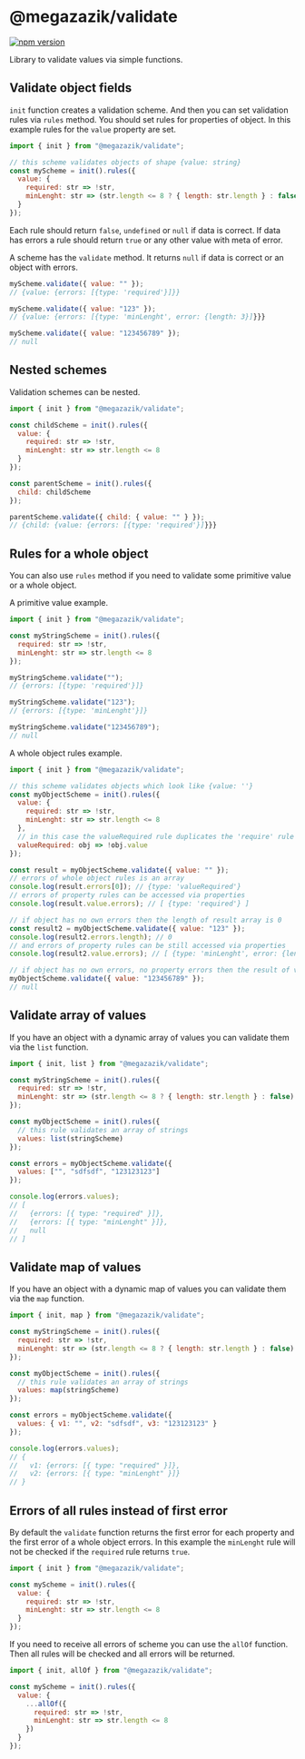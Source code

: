 # @megazazik/validate

[![npm version](https://badge.fury.io/js/%40megazazik%2Fvalidate.svg)](https://badge.fury.io/js/%40megazazik%2Fvalidate)

Library to validate values via simple functions.

## Validate object fields

`init` function creates a validation scheme. And then you can set validation rules via `rules` method. You should set rules for properties of object. In this example rules for the `value` property are set.

```js
import { init } from "@megazazik/validate";

// this scheme validates objects of shape {value: string}
const myScheme = init().rules({
  value: {
    required: str => !str,
    minLenght: str => (str.length <= 8 ? { length: str.length } : false)
  }
});
```

Each rule should return `false`, `undefined` or `null` if data is correct. If data has errors a rule should return `true` or any other value with meta of error.

A scheme has the `validate` method. It returns `null` if data is correct or an object with errors.

```js
myScheme.validate({ value: "" });
// {value: {errors: [{type: 'required'}]}}

myScheme.validate({ value: "123" });
// {value: {errors: [{type: 'minLenght', error: {length: 3}]}}}

myScheme.validate({ value: "123456789" });
// null
```

## Nested schemes

Validation schemes can be nested.

```js
import { init } from "@megazazik/validate";

const childScheme = init().rules({
  value: {
    required: str => !str,
    minLenght: str => str.length <= 8
  }
});

const parentScheme = init().rules({
  child: childScheme
});

parentScheme.validate({ child: { value: "" } });
// {child: {value: {errors: [{type: 'required'}]}}}
```

## Rules for a whole object

You can also use `rules` method if you need to validate some primitive value or a whole object.

A primitive value example.

```js
import { init } from "@megazazik/validate";

const myStringScheme = init().rules({
  required: str => !str,
  minLenght: str => str.length <= 8
});

myStringScheme.validate("");
// {errors: [{type: 'required'}]}

myStringScheme.validate("123");
// {errors: [{type: 'minLenght'}]}

myStringScheme.validate("123456789");
// null
```

A whole object rules example.

```js
import { init } from "@megazazik/validate";

// this scheme validates objects which look like {value: ''}
const myObjectScheme = init().rules({
  value: {
    required: str => !str,
    minLenght: str => str.length <= 8
  },
  // in this case the valueRequired rule duplicates the 'require' rule from of 'value' property
  valueRequired: obj => !obj.value
});

const result = myObjectScheme.validate({ value: "" });
// errors of whole object rules is an array
console.log(result.errors[0]); // {type: 'valueRequired'}
// errors of property rules can be accessed via properties
console.log(result.value.errors); // [ {type: 'required'} ]

// if object has no own errors then the length of result array is 0
const result2 = myObjectScheme.validate({ value: "123" });
console.log(result2.errors.length); // 0
// and errors of property rules can be still accessed via properties
console.log(result2.value.errors); // [ {type: 'minLenght', error: {length: 3} ]

// if object has no own errors, no property errors then the result of validation is null
myObjectScheme.validate({ value: "123456789" });
// null
```

## Validate array of values

If you have an object with a dynamic array of values you can validate them via the `list` function.

```js
import { init, list } from "@megazazik/validate";

const myStringScheme = init().rules({
  required: str => !str,
  minLenght: str => (str.length <= 8 ? { length: str.length } : false)
});

const myObjectScheme = init().rules({
  // this rule validates an array of strings
  values: list(stringScheme)
});

const errors = myObjectScheme.validate({
  values: ["", "sdfsdf", "123123123"]
});

console.log(errors.values);
// [
//   {errors: [{ type: "required" }]},
//   {errors: [{ type: "minLenght" }]},
//   null
// ]
```

## Validate map of values

If you have an object with a dynamic map of values you can validate them via the `map` function.

```js
import { init, map } from "@megazazik/validate";

const myStringScheme = init().rules({
  required: str => !str,
  minLenght: str => (str.length <= 8 ? { length: str.length } : false)
});

const myObjectScheme = init().rules({
  // this rule validates an array of strings
  values: map(stringScheme)
});

const errors = myObjectScheme.validate({
  values: { v1: "", v2: "sdfsdf", v3: "123123123" }
});

console.log(errors.values);
// {
//   v1: {errors: [{ type: "required" }]},
//   v2: {errors: [{ type: "minLenght" }]}
// }
```

## Errors of all rules instead of first error

By default the `validate` function returns the first error for each property and the first error of a whole object errors. In this example the `minLenght` rule will not be checked if the `required` rule returns `true`.

```js
import { init } from "@megazazik/validate";

const myScheme = init().rules({
  value: {
    required: str => !str,
    minLenght: str => str.length <= 8
  }
});
```

If you need to receive all errors of scheme you can use the `allOf` function. Then all rules will be checked and all errors will be returned.

```js
import { init, allOf } from "@megazazik/validate";

const myScheme = init().rules({
  value: {
    ...allOf({
      required: str => !str,
      minLenght: str => str.length <= 8
    })
  }
});
```
